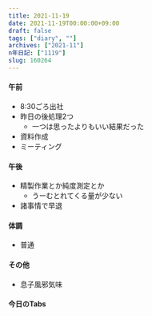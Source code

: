 ```yaml
---
title: 2021-11-19
date: 2021-11-19T00:00:00+09:00
draft: false
tags: ["diary", ""]
archives: ["2021-11"]
n年日記: ["1119"]
slug: 160264
---
```

#### 午前
- 8:30ごろ出社
- 昨日の後処理2つ
  - 一つは思ったよりもいい結果だった
- 資料作成
- ミーティング
#### 午後
- 精製作業とか純度測定とか
  - うーむとれてくる量が少ない
- 諸事情で早退
#### 体調
- 普通
#### その他
- 息子風邪気味
#### 今日のTabs
